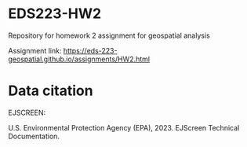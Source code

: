 # EDS223-HW2
Repository for homework 2 assignment for geospatial analysis

Assignment link: https://eds-223-geospatial.github.io/assignments/HW2.html

# Data citation

EJSCREEN:

U.S. Environmental Protection Agency (EPA), 2023. EJScreen Technical Documentation.
